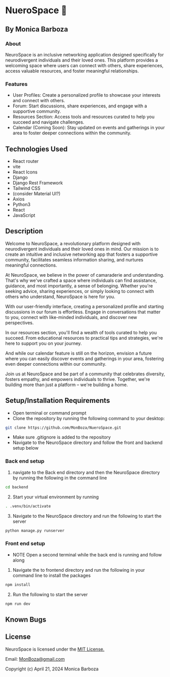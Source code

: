 # NueroSpace 🚀

## By Monica Barboza

### About

NeuroSpace is an inclusive networking application designed specifically for neurodivergent individuals and their loved ones. This platform provides a welcoming space where users can connect with others, share experiences, access valuable resources, and foster meaningful relationships.

### Features

- User Profiles: Create a personalized profile to showcase your interests and connect with others.
- Forum: Start discussions, share experiences, and engage with a supportive community.
- Resources Section: Access tools and resources curated to help you succeed and navigate challenges.
- Calendar (Coming Soon): Stay updated on events and gatherings in your area to foster deeper connections within the community.

## Technologies Used

- React router
- vite
- React Icons
- Django
- Django Rest Framework
- Tailwind CSS
- (consider Material UI?)
- Axios
- Python3
- React
- JavaScript

## Description

Welcome to NeuroSpace, a revolutionary platform designed with neurodivergent individuals and their loved ones in mind. Our mission is to create an intuitive and inclusive networking app that fosters a supportive community, facilitates seamless information sharing, and nurtures meaningful connections.

At NeuroSpace, we believe in the power of camaraderie and understanding. That's why we've crafted a space where individuals can find assistance, guidance, and most importantly, a sense of belonging. Whether you're seeking advice, sharing experiences, or simply looking to connect with others who understand, NeuroSpace is here for you.

With our user-friendly interface, creating a personalized profile and starting discussions in our forum is effortless. Engage in conversations that matter to you, connect with like-minded individuals, and discover new perspectives.

In our resources section, you'll find a wealth of tools curated to help you succeed. From educational resources to practical tips and strategies, we're here to support you on your journey.

And while our calendar feature is still on the horizon, envision a future where you can easily discover events and gatherings in your area, fostering even deeper connections within our community.

Join us at NeuroSpace and be part of a community that celebrates diversity, fosters empathy, and empowers individuals to thrive. Together, we're building more than just a platform – we're building a home.

## Setup/Installation Requirements

- Open terminal or command prompt
- Clone the repository by running the following command to your desktop:

```bash
git clone https://github.com/MonBoza/NueroSpace.git
```

- Make sure .gitignore is added to the repository
- Navigate to the NeuroSpace directory and follow the front and backend setup below


### Back end setup

1) navigate to the Back end directory and then the NeuroSpace directory by running the following in the command line

```bash
cd backend
```

2) Start your virtual environment by running

```bash
. .venv/bin/activate
```

3) Navigate to the NeuroSpace directory and run the following to start the server

```bash
python manage.py runserver
```

### Front end setup 

  - NOTE Open a second terminal while the back end is running and follow along

1) Navigate the to frontend directory and run the following in your command line to install the packages

```bash
npm install
```

2) Run the following to start the server

```bash
npm run dev
```

## Known Bugs

## License

NeuroSpace is  licensed under the [MIT License.](https://opensource.org/license/mit)

Email: [MonBoza@gmail.com](mailto:MonBoza@gmail.com)

Copyright (c) April 21, 2024 Monica Barboza
